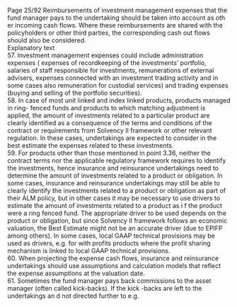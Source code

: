  
Page 25/92 
Reimbursements of investment management expenses that the fund manager pays to the 
undertaking should be taken into account as oth er incoming cash flows. Where these 
reimbursements are shared with the policyholders or other third parties, the corresponding 
cash out flows should also be considered.  
Explanatory text  
57. Investment management expenses could include administration expenses ( expenses of 
recordkeeping of the investments’ portfolio, salaries of staff responsible for investments, 
remunerations of external advisers, expenses connected with an investment trading activity and in some cases also remuneration for custodial services) and trading expenses (buying and selling of the portfolio securities).  
58. In case of most unit linked and index linked products, products managed in ring- fenced 
funds and products to which matching adjustment is applied, the amount of investments related to a  particular product are clearly identified as a consequence of the terms and 
conditions of the contract or requirements from Solvency II framework or other relevant 
regulation. In these cases, undertakings are expected to consider in the best estimate the 
expenses related to these investments.  
59. For products other than those mentioned in point 3.36, neither  the contract terms nor the 
applicable regulatory framework requires to identify the investments, hence insurance and reinsurance undertakings need to determine the amount of investments related to a 
product or obligation. In some cases, insurance and reinsurance undertakings may still be 
able to clearly identify the investments related to a product or obligation as part of their ALM policy, but in other cases it may be necessary to use drivers to estimate the amount of investments related to a product as i f the product were a ring fenced fund. The appropriate 
driver to be used depends on the product or obligation, but since Solvency II framework follows an economic valuation, the Best Estimate might not be an accurate driver (due to EPIFP among others). In some cases, local GAAP technical provisions may be used as drivers, 
e.g. for with profits products where the profit sharing mechanism is linked to local GAAP technical provisions.  
60. When projecting the expense cash flows, insurance and reinsurance undertakings should use assumptions and calculation models that reflect the expense assumptions at the valuation date.  
61. Sometimes the fund manager pays back commissions to the asset manager (often called 
kick-backs). If the kick -backs are left to the undertakings an d not directed further to e.g. 